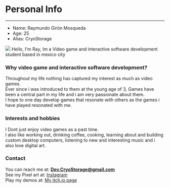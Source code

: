 # Personal Info

---
- Name: Raymundo Girón Mosqueda
- Age: 25
- Alias: CryoStorage

![](../../static/img/pfp.jpg)
Hello, I'm Ray, Im a Video game and interactive software
development student based in mexico city

### Why video game and interactive software development?
Throughout my life nothing has captured my interest as
much as video games.  
Ever since i was introduced to them at
the young age of 3, Games have been a central part in my life
and i am very passionate about them.  
I hope to one day develop games that resonate with others
as the games i have played resonated with me.

### Interests and hobbies

I Dont just enjoy video games as a past time.  
I also like working out, drinking coffee, cooking, learning about and building custom desktop
computers, listening to new and interesting music and i also love digital art.

### Contact

You can reach me at: **Dev.CryoStorage@gmail.com**  
See my Pixel art at: [Instagram](https://www.instagram.com/cryostorage/)  
Play my demos at: [My itch.io page](https://cryostorage.itch.io/)